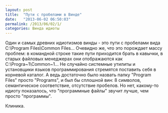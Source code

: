 ```yaml
---
layout: post
title:  "Пути с пробелами в Винде"
date:   "2013-06-02 06:50:03"
permalink: /2013/06/02/1/
categories: Винда идиоты
---
```

Один и самых древних идиотизмов винды - это пути с пробелами вида C:\Program Files\Common Files\...
Очевидно же, что это порождает массу проблем: в командной строке такие пути приходится брать в кавычки, в старых файловых менеджерах они отображаются как C:\Progra~1\Common~1\... Не случайно системные утилиты и установщики языков программирования стремятся поставить себя в корневой каталог. А ведь достаточно было назвать папку "Program Files" просто "Programs", и был бы сплошной вин: 8 символов, семантическое соответствие, отсутствие пробелов. Но нет, какому-то идиоту показалось, что "программные файлы" звучит лучше, чем просто "программы". 

Клиника.


